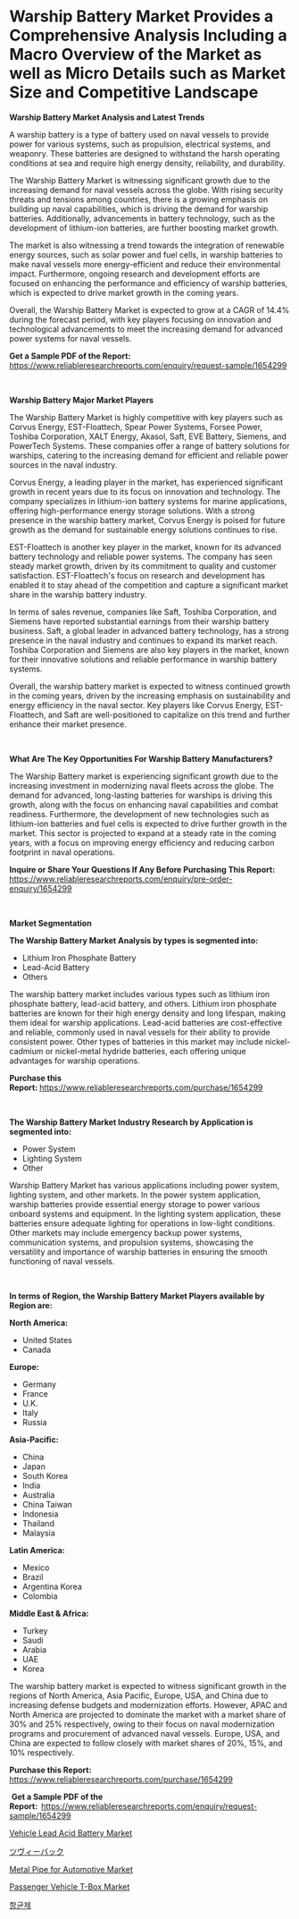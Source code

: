 <p><h1>Warship Battery Market Provides a Comprehensive Analysis Including a Macro Overview of the Market as well as Micro Details such as Market Size and Competitive Landscape</h1></p><p><strong>Warship Battery Market Analysis and Latest Trends</strong></p>
<p><p>A warship battery is a type of battery used on naval vessels to provide power for various systems, such as propulsion, electrical systems, and weaponry. These batteries are designed to withstand the harsh operating conditions at sea and require high energy density, reliability, and durability.</p><p>The Warship Battery Market is witnessing significant growth due to the increasing demand for naval vessels across the globe. With rising security threats and tensions among countries, there is a growing emphasis on building up naval capabilities, which is driving the demand for warship batteries. Additionally, advancements in battery technology, such as the development of lithium-ion batteries, are further boosting market growth.</p><p>The market is also witnessing a trend towards the integration of renewable energy sources, such as solar power and fuel cells, in warship batteries to make naval vessels more energy-efficient and reduce their environmental impact. Furthermore, ongoing research and development efforts are focused on enhancing the performance and efficiency of warship batteries, which is expected to drive market growth in the coming years.</p><p>Overall, the Warship Battery Market is expected to grow at a CAGR of 14.4% during the forecast period, with key players focusing on innovation and technological advancements to meet the increasing demand for advanced power systems for naval vessels.</p></p>
<p><strong>Get a Sample PDF of the Report:&nbsp;</strong> <a href="https://www.reliableresearchreports.com/enquiry/request-sample/1654299">https://www.reliableresearchreports.com/enquiry/request-sample/1654299</a></p>
<p>&nbsp;</p>
<p><strong>Warship Battery Major Market Players</strong></p>
<p><p>The Warship Battery Market is highly competitive with key players such as Corvus Energy, EST-Floattech, Spear Power Systems, Forsee Power, Toshiba Corporation, XALT Energy, Akasol, Saft, EVE Battery, Siemens, and PowerTech Systems. These companies offer a range of battery solutions for warships, catering to the increasing demand for efficient and reliable power sources in the naval industry.</p><p>Corvus Energy, a leading player in the market, has experienced significant growth in recent years due to its focus on innovation and technology. The company specializes in lithium-ion battery systems for marine applications, offering high-performance energy storage solutions. With a strong presence in the warship battery market, Corvus Energy is poised for future growth as the demand for sustainable energy solutions continues to rise.</p><p>EST-Floattech is another key player in the market, known for its advanced battery technology and reliable power systems. The company has seen steady market growth, driven by its commitment to quality and customer satisfaction. EST-Floattech's focus on research and development has enabled it to stay ahead of the competition and capture a significant market share in the warship battery industry.</p><p>In terms of sales revenue, companies like Saft, Toshiba Corporation, and Siemens have reported substantial earnings from their warship battery business. Saft, a global leader in advanced battery technology, has a strong presence in the naval industry and continues to expand its market reach. Toshiba Corporation and Siemens are also key players in the market, known for their innovative solutions and reliable performance in warship battery systems.</p><p>Overall, the warship battery market is expected to witness continued growth in the coming years, driven by the increasing emphasis on sustainability and energy efficiency in the naval sector. Key players like Corvus Energy, EST-Floattech, and Saft are well-positioned to capitalize on this trend and further enhance their market presence.</p></p>
<p>&nbsp;</p>
<p><strong>What Are The Key Opportunities For Warship Battery Manufacturers?</strong></p>
<p><p>The Warship Battery market is experiencing significant growth due to the increasing investment in modernizing naval fleets across the globe. The demand for advanced, long-lasting batteries for warships is driving this growth, along with the focus on enhancing naval capabilities and combat readiness. Furthermore, the development of new technologies such as lithium-ion batteries and fuel cells is expected to drive further growth in the market. This sector is projected to expand at a steady rate in the coming years, with a focus on improving energy efficiency and reducing carbon footprint in naval operations.</p></p>
<p><strong>Inquire or Share Your Questions If Any Before Purchasing This Report:</strong> <a href="https://www.reliableresearchreports.com/enquiry/pre-order-enquiry/1654299">https://www.reliableresearchreports.com/enquiry/pre-order-enquiry/1654299</a></p>
<p>&nbsp;</p>
<p><strong>Market Segmentation</strong></p>
<p><strong>The Warship Battery Market Analysis by types is segmented into:</strong></p>
<p><ul><li>Lithium Iron Phosphate Battery</li><li>Lead-Acid Battery</li><li>Others</li></ul></p>
<p><p>The warship battery market includes various types such as lithium iron phosphate battery, lead-acid battery, and others. Lithium iron phosphate batteries are known for their high energy density and long lifespan, making them ideal for warship applications. Lead-acid batteries are cost-effective and reliable, commonly used in naval vessels for their ability to provide consistent power. Other types of batteries in this market may include nickel-cadmium or nickel-metal hydride batteries, each offering unique advantages for warship operations.</p></p>
<p><strong>Purchase this Report:&nbsp;</strong><a href="https://www.reliableresearchreports.com/purchase/1654299">https://www.reliableresearchreports.com/purchase/1654299</a></p>
<p>&nbsp;</p>
<p><strong>The Warship Battery Market Industry Research by Application is segmented into:</strong></p>
<p><ul><li>Power System</li><li>Lighting System</li><li>Other</li></ul></p>
<p><p>Warship Battery Market has various applications including power system, lighting system, and other markets. In the power system application, warship batteries provide essential energy storage to power various onboard systems and equipment. In the lighting system application, these batteries ensure adequate lighting for operations in low-light conditions. Other markets may include emergency backup power systems, communication systems, and propulsion systems, showcasing the versatility and importance of warship batteries in ensuring the smooth functioning of naval vessels.</p></p>
<p>&nbsp;</p>
<p><strong>In terms of Region, the Warship Battery Market Players available by Region are:</strong></p>
<p>
    <p> <strong> North America: </strong>
        <ul>
            <li>United States</li>
            <li>Canada</li>
        </ul>
        </p> 
    <p> <strong> Europe: </strong>
        <ul>
            <li>Germany</li>
            <li>France</li>
            <li>U.K.</li>
            <li>Italy</li>
            <li>Russia</li>
        </ul>
        </p> 
    <p> <strong> Asia-Pacific: </strong>
        <ul>
            <li>China</li>
            <li>Japan</li>
            <li>South Korea</li>
            <li>India</li>
            <li>Australia</li>
            <li>China Taiwan</li>
            <li>Indonesia</li>
            <li>Thailand</li>
            <li>Malaysia</li>
        </ul>
        </p> 
    <p> <strong> Latin America: </strong>
        <ul>
            <li>Mexico</li>
            <li>Brazil</li>
            <li>Argentina Korea</li>
            <li>Colombia</li>
        </ul>
        </p> 
    <p> <strong> Middle East & Africa: </strong>
        <ul>
            <li>Turkey</li>
            <li>Saudi</li>
            <li>Arabia</li>
            <li>UAE</li>
            <li>Korea</li>
        </ul>
    </p>
    </p>
<p><p>The warship battery market is expected to witness significant growth in the regions of North America, Asia Pacific, Europe, USA, and China due to increasing defense budgets and modernization efforts. However, APAC and North America are projected to dominate the market with a market share of 30% and 25% respectively, owing to their focus on naval modernization programs and procurement of advanced naval vessels. Europe, USA, and China are expected to follow closely with market shares of 20%, 15%, and 10% respectively.</p></p>
<p><strong>Purchase this Report: </strong><a href="https://www.reliableresearchreports.com/purchase/1654299">https://www.reliableresearchreports.com/purchase/1654299</a></p>
<p>&nbsp;<strong>Get a Sample PDF of the Report:&nbsp;&nbsp;</strong><a href="https://www.reliableresearchreports.com/enquiry/request-sample/1654299">https://www.reliableresearchreports.com/enquiry/request-sample/1654299</a></p>
<p><strong></strong></p>
<p><p><a href="https://github.com/jaidynmorantestelletmjzya/Market-Research-Report-List-2/blob/main/vehicle-lead-acid-battery-market.md">Vehicle Lead Acid Battery Market</a></p><p><a href="https://medium.com/@rocklobster885/%E4%B9%BE%E3%83%91%E3%83%B3%E5%B8%82%E5%A0%B4%E3%83%AC%E3%83%9D%E3%83%BC%E3%83%88%E3%81%AF-%E3%81%93%E3%81%AE%E5%B8%82%E5%A0%B4%E3%81%AE%E6%9C%80%E6%96%B0%E3%81%AE%E3%83%88%E3%83%AC%E3%83%B3%E3%83%89%E3%82%84%E6%88%90%E9%95%B7%E3%81%AE%E6%A9%9F%E4%BC%9A%E3%82%92%E6%98%8E%E3%82%89%E3%81%8B%E3%81%AB%E3%81%97%E3%81%A6%E3%81%84%E3%81%BE%E3%81%99-62f42b0328a5">ツヴィーバック</a></p><p><a href="https://issuu.com/reportprime-2/docs/metal-pipe-for-automotive-market-size-2030.pptx">Metal Pipe for Automotive Market</a></p><p><a href="https://issuu.com/reportprime-2/docs/passenger-vehicle-t-box-market-size-2030.pptx">Passenger Vehicle T-Box Market</a></p><p><a href="https://medium.com/@cezarymarciniak2022/%ED%95%AD%EC%82%AC%EC%B6%A9%EC%A0%9C-%EC%8B%9C%EC%9E%A5-%EC%A0%90%EC%9C%A0%EC%9C%A8-%EB%B3%80%ED%99%94-%EB%B0%8F-%EC%8B%9C%EC%9E%A5-%EC%84%B1%EC%9E%A5-%EC%B6%94%EC%84%B8-2024-2031-6b73f7724c7a">항균제</a></p></p>
